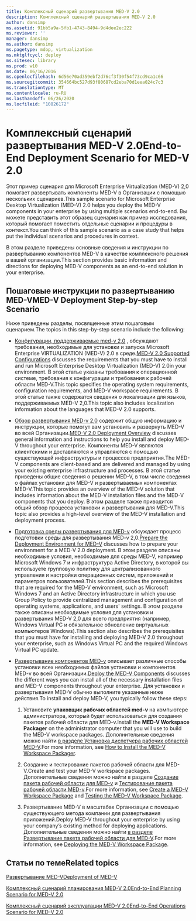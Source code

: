 ```yaml
---
title: Комплексный сценарий развертывания MED-V 2.0
description: Комплексный сценарий развертывания MED-V 2.0
author: dansimp
ms.assetid: 91bb5a9a-5fb1-4743-8494-9d4dee2ec222
ms.reviewer: ''
manager: dansimp
ms.author: dansimp
ms.pagetype: mdop, virtualization
ms.mktglfcycl: deploy
ms.sitesec: library
ms.prod: w10
ms.date: 06/16/2016
ms.openlocfilehash: 6d56e70ad359ebf2d76cf3f30f54f73cd9ca1c66
ms.sourcegitcommit: 354664bc527d93f80687cd2eba70d1eea024c7c3
ms.translationtype: MT
ms.contentlocale: ru-RU
ms.lasthandoff: 06/26/2020
ms.locfileid: "10826172"
---
```

# <span data-ttu-id="6f08a-103">Комплексный сценарий развертывания MED-V 2.0</span><span class="sxs-lookup"><span data-stu-id="6f08a-103">End-to-End Deployment Scenario for MED-V 2.0</span></span>


<span data-ttu-id="6f08a-104">Этот пример сценария для Microsoft Enterprise Virtualization (MED-V) 2,0 помогает развертывать компоненты MED-V в Организации с помощью нескольких сценариев.</span><span class="sxs-lookup"><span data-stu-id="6f08a-104">This sample scenario for Microsoft Enterprise Desktop Virtualization (MED-V) 2.0 helps you deploy the MED-V components in your enterprise by using multiple scenarios end-to-end.</span></span> <span data-ttu-id="6f08a-105">Вы можете представить этот образец сценария как пример исследования, который помогает поместить отдельные сценарии и процедуры в контекст.</span><span class="sxs-lookup"><span data-stu-id="6f08a-105">You can think of this sample scenario as a case study that helps put the individual scenarios and procedures in context.</span></span>

<span data-ttu-id="6f08a-106">В этом разделе приведены основные сведения и инструкции по развертыванию компонентов MED-V в качестве комплексного решения в вашей организации.</span><span class="sxs-lookup"><span data-stu-id="6f08a-106">This section provides basic information and directions for deploying MED-V components as an end-to-end solution in your enterprise.</span></span>

## <span data-ttu-id="6f08a-107">Пошаговые инструкции по развертыванию MED-V</span><span class="sxs-lookup"><span data-stu-id="6f08a-107">MED-V Deployment Step-by-step Scenario</span></span>


<span data-ttu-id="6f08a-108">Ниже приведены разделы, посвященные этим пошаговым сценарием.</span><span class="sxs-lookup"><span data-stu-id="6f08a-108">The topics in this step-by-step scenario include the following:</span></span>

-   <span data-ttu-id="6f08a-109">[Конфигурации, поддерживаемые med-v 2,0](med-v-20-supported-configurations.md) , обсуждают требования, необходимые для установки и запуска Microsoft Enterprise VIRTUALIZATION (MED-V) 2.0 в среде.</span><span class="sxs-lookup"><span data-stu-id="6f08a-109">[MED-V 2.0 Supported Configurations](med-v-20-supported-configurations.md) discusses the requirements that you must have to install and run Microsoft Enterprise Desktop Virtualization (MED-V) 2.0in your environment.</span></span> <span data-ttu-id="6f08a-110">В этой статье указаны требования к операционной системе, требования к конфигурации и требования к рабочей области MED-V.</span><span class="sxs-lookup"><span data-stu-id="6f08a-110">This topic specifies the operating system requirements, configuration requirements, and MED-V workspace requirements.</span></span> <span data-ttu-id="6f08a-111">В этой статье также содержатся сведения о локализации для языков, поддерживаемых MED-V 2,0.</span><span class="sxs-lookup"><span data-stu-id="6f08a-111">This topic also includes localization information about the languages that MED-V 2.0 supports.</span></span>

-   <span data-ttu-id="6f08a-112">[Обзор развертывания MED-v 2,0](med-v-20-deployment-overview.md) содержит общую информацию и инструкции, которые помогут вам установить и развернуть MED-V во всей Организации.</span><span class="sxs-lookup"><span data-stu-id="6f08a-112">[MED-V 2.0 Deployment Overview](med-v-20-deployment-overview.md) discusses general information and instructions to help you install and deploy MED-V throughout your enterprise.</span></span> <span data-ttu-id="6f08a-113">Компоненты MED-V являются клиентскими и доставляются и управляются с помощью существующей инфраструктуры и процессов предприятия.</span><span class="sxs-lookup"><span data-stu-id="6f08a-113">The MED-V components are client-based and are delivered and managed by using your existing enterprise infrastructure and processes.</span></span> <span data-ttu-id="6f08a-114">В этой статье приведены общие сведения о решении MED-V, в том числе сведения о файлах установки для MED-V и развертываемых компонентах MED-V.</span><span class="sxs-lookup"><span data-stu-id="6f08a-114">This topic provides an overview of the MED-V solution that includes information about the MED-V installation files and the MED-V components that you deploy.</span></span> <span data-ttu-id="6f08a-115">В этом разделе также приводится общий обзор процесса установки и развертывания для MED-V.</span><span class="sxs-lookup"><span data-stu-id="6f08a-115">This topic also provides a high-level overview of the MED-V installation and deployment process.</span></span>

-   <span data-ttu-id="6f08a-116">[Подготовка среды развертывания для MED-v](prepare-the-deployment-environment-for-med-v.md) обсуждает процесс подготовки среды для развертывания MED-v 2,0.</span><span class="sxs-lookup"><span data-stu-id="6f08a-116">[Prepare the Deployment Environment for MED-V](prepare-the-deployment-environment-for-med-v.md) discusses how to prepare your environment for a MED-V 2.0 deployment.</span></span> <span data-ttu-id="6f08a-117">В этом разделе описаны необходимые условия, необходимые для среды MED-V, например Microsoft Windows 7 и инфраструктура Active Directory, в которой вы используете групповую политику для централизованного управления и настройки операционных систем, приложений и параметров пользователей.</span><span class="sxs-lookup"><span data-stu-id="6f08a-117">This section describes the prerequisites that are required for the MED-V environment, such as Microsoft Windows 7 and an Active Directory infrastructure in which you use Group Policy to provide centralized management and configuration of operating systems, applications, and users' settings.</span></span> <span data-ttu-id="6f08a-118">В этом разделе также описаны необходимые условия для установки и развертывания MED-V 2,0 для всего предприятия (например, Windows Virtual PC и обязательное обновление виртуальных компьютеров Windows).</span><span class="sxs-lookup"><span data-stu-id="6f08a-118">This section also describes the prerequisites that you must have for installing and deploying MED-V 2.0 throughout your enterprise, such as Windows Virtual PC and the required Windows Virtual PC update.</span></span>

-   <span data-ttu-id="6f08a-119">[Развертывание компонентов MED-v](deploy-the-med-v-components.md) описывает различные способы установки всех необходимых файлов установки и компонентов MED-v во всей Организации.</span><span class="sxs-lookup"><span data-stu-id="6f08a-119">[Deploy the MED-V Components](deploy-the-med-v-components.md) discusses the different ways you can install all of the necessary installation files and MED-V components throughout your enterprise.</span></span> <span data-ttu-id="6f08a-120">Для установки и развертывания MED-V обычно выполните указанные ниже действия.</span><span class="sxs-lookup"><span data-stu-id="6f08a-120">To install and deploy MED-V, you typically follow these steps:</span></span>

    1.  <span data-ttu-id="6f08a-121">Установите **упаковщик рабочих областей med-v** на компьютере администратора, который будет использоваться для создания пакетов рабочей области для MED-v.</span><span class="sxs-lookup"><span data-stu-id="6f08a-121">Install the **MED-V Workspace Packager** on the administrator computer that you will use to build the MED-V workspace packages.</span></span> <span data-ttu-id="6f08a-122">Дополнительные сведения можно найти [в разделе Установка диспетчера рабочих областей MED-V](how-to-install-the-med-v-workspace-packager.md).</span><span class="sxs-lookup"><span data-stu-id="6f08a-122">For more information, see [How to Install the MED-V Workspace Packager](how-to-install-the-med-v-workspace-packager.md).</span></span>

    2.  <span data-ttu-id="6f08a-123">Создание и тестирование пакетов рабочей области для MED-V.</span><span class="sxs-lookup"><span data-stu-id="6f08a-123">Create and test your MED-V workspace packages.</span></span> <span data-ttu-id="6f08a-124">Дополнительные сведения можно найти в разделе [Создание пакета рабочей области для MED-v](create-a-med-v-workspace-package.md) и [Тестирование пакета рабочей области MED-v](testing-the-med-v-workspace-package.md).</span><span class="sxs-lookup"><span data-stu-id="6f08a-124">For more information, see [Create a MED-V Workspace Package](create-a-med-v-workspace-package.md) and [Testing the MED-V Workspace Package](testing-the-med-v-workspace-package.md).</span></span>

    3.  <span data-ttu-id="6f08a-125">Развертывание MED-V в масштабах Организации с помощью существующего метода компании для развертывания приложений.</span><span class="sxs-lookup"><span data-stu-id="6f08a-125">Deploy MED-V throughout your enterprise by using your company’s existing method for deploying applications.</span></span> <span data-ttu-id="6f08a-126">Дополнительные сведения можно найти [в разделе Развертывание пакета рабочей области для MED-V](deploying-the-med-v-workspace-package.md).</span><span class="sxs-lookup"><span data-stu-id="6f08a-126">For more information, see [Deploying the MED-V Workspace Package](deploying-the-med-v-workspace-package.md).</span></span>

## <span data-ttu-id="6f08a-127">Статьи по теме</span><span class="sxs-lookup"><span data-stu-id="6f08a-127">Related topics</span></span>


[<span data-ttu-id="6f08a-128">Развертывание MED-V</span><span class="sxs-lookup"><span data-stu-id="6f08a-128">Deployment of MED-V</span></span>](deployment-of-med-v.md)

[<span data-ttu-id="6f08a-129">Комплексный сценарий планирования MED-V 2.0</span><span class="sxs-lookup"><span data-stu-id="6f08a-129">End-to-End Planning Scenario for MED-V 2.0</span></span>](end-to-end-planning-scenario-for-med-v-20.md)

[<span data-ttu-id="6f08a-130">Комплексный сценарий эксплуатации MED-V 2.0</span><span class="sxs-lookup"><span data-stu-id="6f08a-130">End-to-End Operations Scenario for MED-V 2.0</span></span>](end-to-end-operations-scenario-for-med-v-20.md)

 

 





